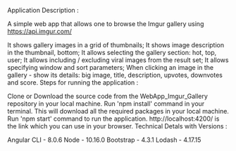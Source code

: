 Application Description :

A simple web app that allows one to browse the Imgur gallery using https://api.imgur.com/

It shows gallery images in a grid of thumbnails;
It shows image description in the thumbnail, bottom;
It allows selecting the gallery section: hot, top, user;
It allows including / excluding viral images from the result set;
It allows specifying window and sort parameters;
When clicking an image in the gallery - show its details: big image, title, description, upvotes, downvotes and score.
Steps for running the application :

Clone or Download the source code from the WebApp_Imgur_Gallery repository in your local machine.
Run 'npm install' command in your terminal. This will download all the required packages in your local machine.
Run 'npm start' command to run the application.
http://localhost:4200/ is the link which you can use in your browser.
Technical Detals with Versions :

Angular CLI - 8.0.6
Node - 10.16.0
Bootstrap - 4.3.1
Lodash - 4.17.15
